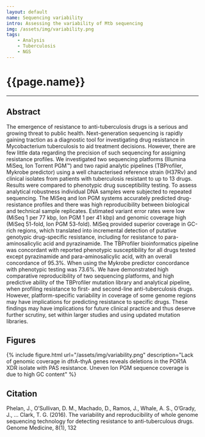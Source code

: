 ```yaml
---
layout: default
name: Sequencing variability
intro: Assessing the variability of Mtb sequencing
img: /assets/img/variability.png
tags:
    - Analysis
    - Tuberculosis
    - NGS
---
```


# {{page.name}}
---

## Abstract
The emergence of resistance to anti-tuberculosis drugs is a serious and growing threat to public health. Next-generation sequencing is rapidly gaining traction as a diagnostic tool for investigating drug resistance in Mycobacterium tuberculosis to aid treatment decisions. However, there are few little data regarding the precision of such sequencing for assigning resistance profiles. We investigated two sequencing platforms (Illumina MiSeq, Ion Torrent PGM™) and two rapid analytic pipelines (TBProfiler, Mykrobe predictor) using a well characterised reference strain (H37Rv) and clinical isolates from patients with tuberculosis resistant to up to 13 drugs. Results were compared to phenotypic drug susceptibility testing. To assess analytical robustness individual DNA samples were subjected to repeated sequencing. The MiSeq and Ion PGM systems accurately predicted drug-resistance profiles and there was high reproducibility between biological and technical sample replicates. Estimated variant error rates were low (MiSeq 1 per 77 kbp, Ion PGM 1 per 41 kbp) and genomic coverage high (MiSeq 51-fold, Ion PGM 53-fold). MiSeq provided superior coverage in GC-rich regions, which translated into incremental detection of putative genotypic drug-specific resistance, including for resistance to para-aminosalicylic acid and pyrazinamide. The TBProfiler bioinformatics pipeline was concordant with reported phenotypic susceptibility for all drugs tested except pyrazinamide and para-aminosalicylic acid, with an overall concordance of 95.3%. When using the Mykrobe predictor concordance with phenotypic testing was 73.6%. We have demonstrated high comparative reproducibility of two sequencing platforms, and high predictive ability of the TBProfiler mutation library and analytical pipeline, when profiling resistance to first- and second-line anti-tuberculosis drugs. However, platform-specific variability in coverage of some genome regions may have implications for predicting resistance to specific drugs. These findings may have implications for future clinical practice and thus deserve further scrutiny, set within larger studies and using updated mutation libraries.

## Figures
{% include figure.html url="/assets/img/variability.png" description="Lack of genomic coverage in dfrA-thyA genes reveals deletions in the POR1A XDR isolate with PAS resistance. Uneven Ion PGM sequence coverage is due to high GC content" %}

## Citation
Phelan, J., O’Sullivan, D. M., Machado, D., Ramos, J., Whale, A. S., O’Grady, J., … Clark, T. G. (2016). The variability and reproducibility of whole genome sequencing technology for detecting resistance to anti-tuberculous drugs. Genome Medicine, 8(1), 132
